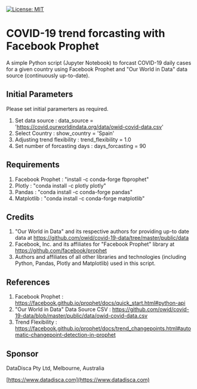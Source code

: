 [![License: MIT](https://img.shields.io/badge/License-MIT-yellow.svg)](https://opensource.org/licenses/MIT)
# COVID-19 trend forcasting with Facebook Prophet

A simple Python script (Jupyter Notebook) to forcast COVID-19 daily cases for a given country using Facebook Prophet and "Our World in Data" data source (continuously up-to-date).

## Initial Parameters
Please set initial paramerters as required.

1. Set data source : data_source = 'https://covid.ourworldindata.org/data/owid-covid-data.csv'
1. Select Country : show_country = 'Spain'
1. Adjusting trend flexibility : trend_flexibility = 1.0
1. Set number of forcasting days : days_forcasting = 90

## Requirements
1. Facebook Prophet : "install -c conda-forge fbprophet"
1. Plotly : "conda install -c plotly plotly"
1. Pandas : "conda install -c conda-forge pandas"
1. Matplotlib : "conda install -c conda-forge matplotlib"

## Credits
1. "Our World in Data" and its respective authors for providing up-to date data at https://github.com/owid/covid-19-data/tree/master/public/data
1. Facebook, Inc. and its affiliates for "Facebook Prophet" library at https://github.com/facebook/prophet
1. Authors and affiliates of all other libraries and technologies (including Python, Pandas, Plotly and Matplotlib) used in this script.

## References
1. Facebook Prophet : https://facebook.github.io/prophet/docs/quick_start.html#python-api
1. "Our World in Data" Data Source CSV : https://github.com/owid/covid-19-data/blob/master/public/data/owid-covid-data.csv
1. Trend Flexibility : https://facebook.github.io/prophet/docs/trend_changepoints.html#automatic-changepoint-detection-in-prophet
   
## Sponsor
DataDisca Pty Ltd, Melbourne, Australia

[https://www.datadisca.com](https://www.datadisca.com)